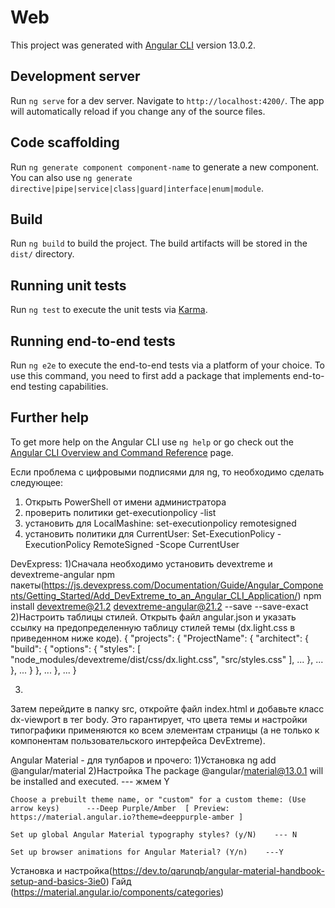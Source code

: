 # Web

This project was generated with [Angular CLI](https://github.com/angular/angular-cli) version 13.0.2.

## Development server

Run `ng serve` for a dev server. Navigate to `http://localhost:4200/`. The app will automatically reload if you change any of the source files.

## Code scaffolding

Run `ng generate component component-name` to generate a new component. You can also use `ng generate directive|pipe|service|class|guard|interface|enum|module`.

## Build

Run `ng build` to build the project. The build artifacts will be stored in the `dist/` directory.

## Running unit tests

Run `ng test` to execute the unit tests via [Karma](https://karma-runner.github.io).

## Running end-to-end tests

Run `ng e2e` to execute the end-to-end tests via a platform of your choice. To use this command, you need to first add a package that implements end-to-end testing capabilities.

## Further help

To get more help on the Angular CLI use `ng help` or go check out the [Angular CLI Overview and Command Reference](https://angular.io/cli) page.



Если проблема с цифровыми подписями для ng, то необходимо сделать следующее:
1) Открыть PowerShell от имени администратора
2) проверить политики get-executionpolicy -list
3) установить для LocalMashine:      set-executionpolicy remotesigned
4) установить политики для CurrentUser:    Set-ExecutionPolicy -ExecutionPolicy RemoteSigned -Scope CurrentUser


DevExpress:
1)Сначала необходимо установить devextreme и devextreme-angular npm пакеты(https://js.devexpress.com/Documentation/Guide/Angular_Components/Getting_Started/Add_DevExtreme_to_an_Angular_CLI_Application/)
npm install devextreme@21.2 devextreme-angular@21.2 --save --save-exact
2)Настроить таблицы стилей. Открыть файл angular.json и указать ссылку на предопределенную таблицу стилей темы (dx.light.css в приведенном ниже коде).
{
  "projects": {
    "ProjectName": {
      "architect": {
        "build": {
          "options": {
            "styles": [
              "node_modules/devextreme/dist/css/dx.light.css",
              "src/styles.css"
            ],
            ...
          },
          ...
        },
        ...
      }
    },
    ...
  },
  ...
}

3) 
Затем перейдите в папку src, откройте файл index.html и добавьте класс dx-viewport в тег body. 
Это гарантирует, что цвета темы и настройки типографики применяются ко всем элементам страницы (а не только к компонентам пользовательского интерфейса DevExtreme).
<html lang="en">
    <head>
        <!-- ... -->
    </head>
    <body class="dx-viewport">
        <app-root></app-root>
    </body>
</html>


Angular Material - для тулбаров и прочего:
1)Установка    ng add @angular/material
2)Настройка	
	The package @angular/material@13.0.1 will be installed and executed.  --- жмем Y

	Choose a prebuilt theme name, or "custom" for a custom theme: (Use arrow keys)      ---Deep Purple/Amber  [ Preview: https://material.angular.io?theme=deeppurple-amber ] 

	Set up global Angular Material typography styles? (y/N)    --- N

	Set up browser animations for Angular Material? (Y/n)    ---Y

Установка и настройка(https://dev.to/qarunqb/angular-material-handbook-setup-and-basics-3ie0)
Гайд (https://material.angular.io/components/categories)
























